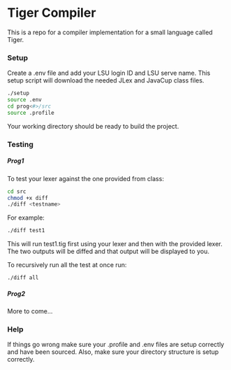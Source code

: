 # Tiger Compiler

This is a repo for a compiler implementation for a small language called Tiger.

### Setup

Create a .env file and add your LSU login ID and LSU serve name.
This setup script will download the needed JLex and JavaCup class files.
```bash
./setup
source .env
cd prog<#>/src
source .profile
```
Your working directory should be ready to build the project.

### Testing

##### Prog1
To test your lexer against the one provided from class:
```bash
cd src
chmod +x diff
./diff <testname>
```
For example:
```bash
./diff test1
```
This will run test1.tig first using your lexer and then with the provided lexer.
The two outputs will be diffed and that output will be displayed to you.  

To recursively run all the test at once run:
```bash
./diff all
```
##### Prog2

More to come...

### Help

If things go wrong make sure your .profile and .env files are setup correctly and have been sourced.
Also, make sure your directory structure is setup correctly.
